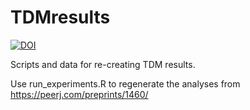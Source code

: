 # TDMresults

[![DOI](https://zenodo.org/badge/doi/10.5281/zenodo.32851.svg)](http://dx.doi.org/10.5281/zenodo.32851)

Scripts and data for re-creating TDM results.

Use run_experiments.R to regenerate the analyses from https://peerj.com/preprints/1460/
